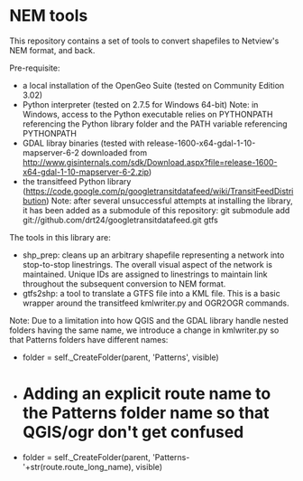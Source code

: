 NEM tools
=========

This repository contains a set of tools to convert shapefiles to Netview's NEM format, and back.

Pre-requisite:
- a local installation of the OpenGeo Suite (tested on Community Edition 3.02)
- Python interpreter (tested on 2.7.5 for Windows 64-bit)
Note: in Windows, access to the Python executable relies on PYTHONPATH referencing the Python library folder and the PATH variable referencing PYTHONPATH
- GDAL libray binaries (tested with release-1600-x64-gdal-1-10-mapserver-6-2 downloaded from http://www.gisinternals.com/sdk/Download.aspx?file=release-1600-x64-gdal-1-10-mapserver-6-2.zip)
- the transitfeed Python library (https://code.google.com/p/googletransitdatafeed/wiki/TransitFeedDistribution)
Note: after several unsuccessful attempts at installing the library, it has been added as a submodule of this repository: 
git submodule add git://github.com/drt24/googletransitdatafeed.git gtfs


The tools in this library are:
- shp_prep: cleans up an arbitrary shapefile representing a network into stop-to-stop linestrings. 
The overall visual aspect of the network is maintained. Unique IDs are assigned to linestrings to maintain link throughout the subsequent conversion to NEM format.
- gtfs2shp: a tool to translate a GTFS file into a KML file.
This is a basic wrapper around the transitfeed kmlwriter.py and OGR2OGR commands.

Note: Due to a limitation into how QGIS and the GDAL library handle nested folders having the same name, we introduce a change in kmlwriter.py so that Patterns folders have different names:
-	folder = self._CreateFolder(parent, 'Patterns', visible)
+    # Adding an explicit route name to the Patterns folder name so that QGIS/ogr don't get confused
+    folder = self._CreateFolder(parent, 'Patterns-'+str(route.route_long_name), visible)
